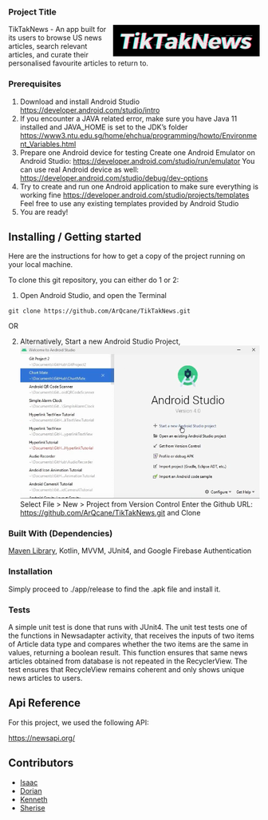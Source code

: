 ### Project Title
<img src="./app/src/main/res/drawable-v24/logo.png" alt="Logo of the project" align="right">

TikTakNews - An app built for its users to browse US news articles, search relevant articles, and curate their personalised favourite articles to return to.

### Prerequisites

1. Download and install Android Studio
   https://developer.android.com/studio/intro
2. If you encounter a JAVA related error, make sure you have Java 11 installed and JAVA_HOME is set to the JDK’s folder
   https://www3.ntu.edu.sg/home/ehchua/programming/howto/Environment_Variables.html
3. Prepare one Android device for testing
   Create one Android Emulator on Android Studio: https://developer.android.com/studio/run/emulator
   You can use real Android device as well: https://developer.android.com/studio/debug/dev-options
4. Try to create and run one Android application to make sure everything is working fine
   https://developer.android.com/studio/projects/templates
   Feel free to use any existing templates provided by Android Studio
5. You are ready!


## Installing / Getting started

Here are the instructions for how to get a copy of the project running on your local machine.

To clone this git repository, you can either do 1 or 2:
1. Open Android Studio, and open the Terminal

```shell
git clone https://github.com/ArQcane/TikTakNews.git
```
OR 

2. Alternatively,
Start a new Android Studio Project,
![img.png](img.png)
Select File > New > Project from Version Control
Enter the Github URL: https://github.com/ArQcane/TikTakNews.git
and Clone

### Built With (Dependencies)

[Maven Library](https://mvnrepository.com/), Kotlin, MVVM, JUnit4, and Google Firebase Authentication 

### Installation

Simply proceed to ./app/release to find the .apk file and install it.

### Tests
A simple unit test is done that runs with JUnit4. The unit test tests one of the functions in Newsadapter activity, that receives the inputs of two items of Article data type and compares whether the two items are the same in values, returning a boolean result. This function ensures that same news articles obtained from database is not repeated in the RecyclerView. The test ensures that RecycleView remains coherent and only shows unique news articles to users.

## Api Reference

For this project, we used the following API:

https://newsapi.org/

## Contributors

* [Isaac](https://github.com/ArQcane)
* [Dorian](https://github.com/dorianfong98)
* [Kenneth](https://github.com/Scrunchy711)
* [Sherise](http://github.com/sherise911)

